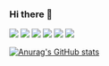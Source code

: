 ### Hi there 👋

<img src="https://img.shields.io/badge/Android Studio-3D3C3C?style=flat&logo=Android Studio&logoColor=3DDC84"/></a>
<img src="https://img.shields.io/badge/Kotlin-3D3C3C?style=flat&logo=Kotlin&logoColor=7F52FF"/></a>
<img src="https://img.shields.io/badge/Jetpack Compose-3D3C3C?style=flat&logo=Jetpack Compose&logoColor=4285F4"/></a>
<img src="https://img.shields.io/badge/Git-3D3C3C?style=flat&logo=Git&logoColor=F05032"/></a>
<img src="https://img.shields.io/badge/GitHub-3D3C3C?style=flat&logo=GitHub&logoColor=181717"/></a>
<img src="https://img.shields.io/badge/Firebase-3D3C3C?style=flat&logo=Firebase&logoColor=FFCA28"/></a>

[![Anurag's GitHub stats](https://github-readme-stats.vercel.app/api?username=kska01&include_all_commits&count-private=true&show_icons=true)](https://github.com/kaka01/github-readme-stats)


<!--
**kska01/kska01** is a ✨ _special_ ✨ repository because its `README.md` (this file) appears on your GitHub profile.

Here are some ideas to get you started:

- 🔭 I’m currently working on ...
- 🌱 I’m currently learning ...
- 👯 I’m looking to collaborate on ...
- 🤔 I’m looking for help with ...
- 💬 Ask me about ...
- 📫 How to reach me: ...
- 😄 Pronouns: ...
- ⚡ Fun fact: ...
-->
